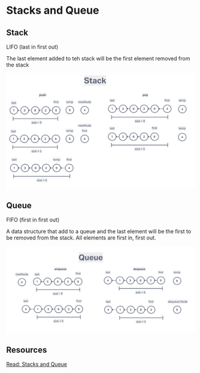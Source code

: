 # Stacks and Queue

## Stack

LIFO (last in first out)

The last element added to teh stack will be the first element removed from the stack

![Stack](../img/stack.png)

## Queue

FIFO (first in first out)

A data structure that add to a queue and the last element will be the first to be removed from the stack. All elements are first in, first out.

![Queue](../img/queue.png)

## Resources

[Read: Stacks and Queue](https://codefellows.github.io/common_curriculum/data_structures_and_algorithms/Code_401/class-10/resources/stacks_and_queues.html)
